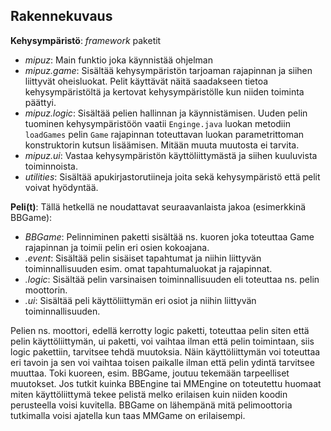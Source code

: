 ## Rakennekuvaus

**Kehysympäristö**: *framework* paketit
- *mipuz*: Main funktio joka käynnistää ohjelman
- *mipuz.game*: Sisältää kehysympäristön tarjoaman rajapinnan ja siihen liittyvät oheisluokat. Pelit käyttävät näitä saadakseen tietoa kehysympäristöltä ja kertovat kehysympäristölle kun niiden toiminta päättyi.
- *mipuz.logic*: Sisältää pelien hallinnan ja käynnistämisen. Uuden pelin tuominen kehysympäristöön vaatii `Enginge.java` luokan metodiin `loadGames` pelin `Game` rajapinnan toteuttavan luokan parametrittoman konstruktorin kutsun lisäämisen. Mitään muuta muutosta ei tarvita.
- *mipuz.ui*: Vastaa kehysympäristön käyttöliittymästä ja siihen kuuluvista toiminnoista.
- *utilities*: Sisältää apukirjastorutiineja joita sekä kehysympäristö että pelit voivat hyödyntää.

**Peli(t)**:
Tällä hetkellä ne noudattavat seuraavanlaista jakoa (esimerkkinä BBGame):
- *BBGame*: Pelinniminen paketti sisältää ns. kuoren joka toteuttaa Game rajapinnan ja toimii pelin eri osien kokoajana.
- *.event*: Sisältää pelin sisäiset tapahtumat ja niihin liittyvän toiminnallisuuden esim. omat tapahtumaluokat ja rajapinnat.
- *.logic*: Sisältää pelin varsinaisen toiminnallisuuden eli toteuttaa ns. pelin moottorin.
- *.ui*: Sisältää peli käyttöliittymän eri osiot ja niihin liittyvän toiminnallisuuden.

Pelien ns. moottori, edellä kerrotty logic paketti, toteuttaa pelin siten että pelin käyttöliittymän, ui paketti, voi vaihtaa ilman että pelin toimintaan, siis logic pakettiin, tarvitsee tehdä muutoksia. Näin käyttöliittymän voi toteuttaa eri tavoin ja sen voi vaihtaa toisen paikalle ilman että pelin ydintä tarvitsee muuttaa. Toki kuoreen, esim. BBGame, joutuu tekemään tarpeelliset muutokset. Jos tutkit kuinka BBEngine tai MMEngine on toteutettu huomaat miten käyttöliittymä tekee pelistä melko erilaisen kuin niiden koodin perusteella voisi kuvitella. BBGame on lähempänä mitä pelimoottoria tutkimalla voisi ajatella kun taas MMGame on erilaisempi.



